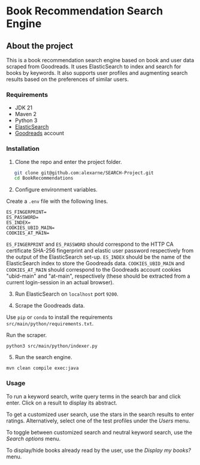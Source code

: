 # Book Recommendation Search Engine

## About the project
This is a book recommendation search engine based on book and user data scraped from Goodreads. It uses ElasticSearch to index and search for books by keywords. It also supports user profiles and augmenting search results based on the preferences of similar users.

### Requirements
- JDK 21
- Maven 2
- Python 3
- [ElasticSearch](https://github.com/elastic/elasticsearch)
- [Goodreads](https://www.goodreads.com) account

### Installation

1. Clone the repo and enter the project folder.
```sh
   git clone git@github.com:alexarne/SEARCH-Project.git
   cd BookRecommendations
   ```

2. Configure environment variables.

Create a `.env` file with the following lines.
```shell
ES_FINGERPRINT=
ES_PASSWORD=
ES_INDEX=
COOKIES_UBID_MAIN=
COOKIES_AT_MAIN=
```
`ES_FINGERPRINT` and `ES_PASSWORD` should correspond to the HTTP CA certificate SHA-256 fingerprint and elastic user password respectively from the output of the ElasticSearch set-up. `ES_INDEX` should be the name of the ElasticSearch index to store the Goodreads data. `COOKIES_UBID_MAIN` and `COOKIES_AT_MAIN` should correspond to the Goodreads account cookies "ubid-main" and "at-main", respectively (these should be extracted from a current login-session in an actual browser).  

3. Run ElasticSearch on `localhost` port `9200`.

4. Scrape the Goodreads data.

Use `pip` or `conda` to install the requirements `src/main/python/requirements.txt`.

Run the scraper.
```
python3 src/main/python/indexer.py
```

5. Run the search engine.

```
mvn clean compile exec:java
```

### Usage

To run a keyword search, write query terms in the search bar and click enter. Click on a result to display its abstract.

To get a customized user search, use the stars in the search results to enter ratings. Alternatively, select one of the test profiles under the _Users_ menu.

To toggle between customized search and neutral keyword search, use the _Search options_ menu.

To display/hide books already read by the user, use the _Display my books?_ menu.
